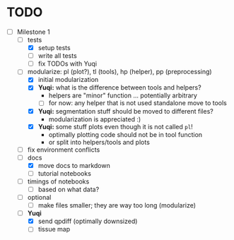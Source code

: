 # TODO

- [ ] Milestone 1
    - [ ] tests
        - [x] setup tests
        - [ ] write all tests
        - [ ] fix TODOs with Yuqi
    - [ ] modularize: pl (plot?), tl (tools), hp (helper), pp (preprocessing)
        - [x] initial modularization
        - [x] **Yuqi:** what is the difference between tools and helpers?
            - helpers are "minor" function ... potentially arbitrary 
            - [ ] for now: any helper that is not used standalone move to tools
        - [x] **Yuqi:** segmentation stuff should be moved to different files?
            - modularization is appreciated :)
        - [x] **Yuqi:** some stuff plots even though it is not called `pl`!
            - optimally plotting code should not be in tool function
            - or split into helpers/tools and plots
    - [ ] fix environment conflicts
    - [ ] docs
        - [x] move docs to markdown
        - [ ] tutorial notebooks
    - [ ] timings of notebooks
        - [ ] based on what data?
    - [ ] optional
        - [ ] make files smaller; they are way too long (modularize)
    - [ ] **Yuqi**
        - [x] send qpdiff (optimally downsized)
        - [ ] tissue map
